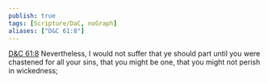 ```yaml
---
publish: true
tags: [Scripture/DaC, noGraph]
aliases: ["D&C 61:8"]
---
```

[D&C 61:8](https://churchofjesuschrist.org/study/scriptures/dc-testament/dc/61?lang=eng&id=p8#p8) Nevertheless, I would not suffer that ye should part until you were chastened for all your sins, that you might be one, that you might not perish in wickedness;
